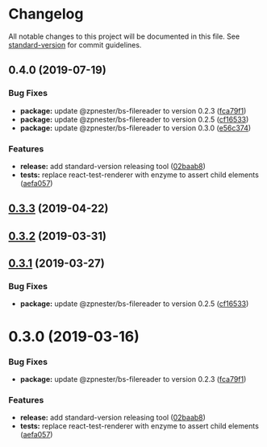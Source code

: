 # Changelog

All notable changes to this project will be documented in this file. See [standard-version](https://github.com/conventional-changelog/standard-version) for commit guidelines.

## 0.4.0 (2019-07-19)


### Bug Fixes

* **package:** update @zpnester/bs-filereader to version 0.2.3 ([fca79f1](https://github.com/erykpiast/bs-react-dropzone/commit/fca79f1))
* **package:** update @zpnester/bs-filereader to version 0.2.5 ([cf16533](https://github.com/erykpiast/bs-react-dropzone/commit/cf16533))
* **package:** update @zpnester/bs-filereader to version 0.3.0 ([e56c374](https://github.com/erykpiast/bs-react-dropzone/commit/e56c374))


### Features

* **release:** add standard-version releasing tool ([02baab8](https://github.com/erykpiast/bs-react-dropzone/commit/02baab8))
* **tests:** replace react-test-renderer with enzyme to assert child elements ([aefa057](https://github.com/erykpiast/bs-react-dropzone/commit/aefa057))



## [0.3.3](https://github.com/erykpiast/bs-react-dropzone/compare/v0.3.2...v0.3.3) (2019-04-22)



## [0.3.2](https://github.com/erykpiast/bs-react-dropzone/compare/v0.3.1...v0.3.2) (2019-03-31)



## [0.3.1](https://github.com/erykpiast/bs-react-dropzone/compare/v0.3.0...v0.3.1) (2019-03-27)


### Bug Fixes

* **package:** update @zpnester/bs-filereader to version 0.2.5 ([cf16533](https://github.com/erykpiast/bs-react-dropzone/commit/cf16533))



# 0.3.0 (2019-03-16)


### Bug Fixes

* **package:** update @zpnester/bs-filereader to version 0.2.3 ([fca79f1](https://github.com/erykpiast/bs-react-dropzone/commit/fca79f1))


### Features

* **release:** add standard-version releasing tool ([02baab8](https://github.com/erykpiast/bs-react-dropzone/commit/02baab8))
* **tests:** replace react-test-renderer with enzyme to assert child elements ([aefa057](https://github.com/erykpiast/bs-react-dropzone/commit/aefa057))
